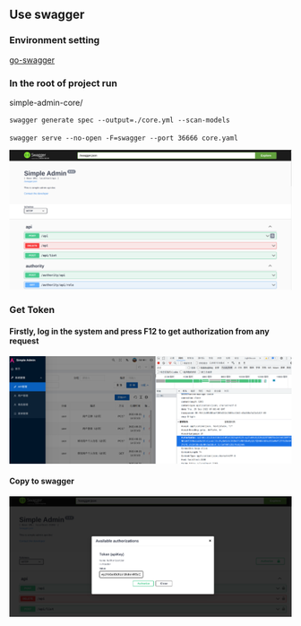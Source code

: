 ## Use swagger

### Environment setting

[go-swagger](https://zhuanlan.zhihu.com/p/556171256?)

### In the root of project run
simple-admin-core/

```shell
swagger generate spec --output=./core.yml --scan-models

swagger serve --no-open -F=swagger --port 36666 core.yaml
```

![pic](../../assets/swagger.png)

### Get Token
#### Firstly, log in the system and press F12 to get authorization from any request
![pic](../../assets/get_token.png)

#### Copy to swagger
![pic](../../assets/swagger_authority.png)
